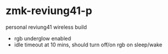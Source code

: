 # zmk-reviung41-p
personal reviung41 wireless build
- rgb underglow enabled
- idle timeout at 10 mins, should turn off/on rgb on sleep/wake
